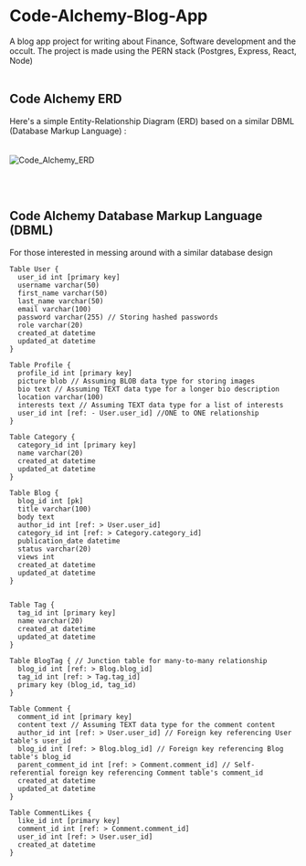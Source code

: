 # Code-Alchemy-Blog-App
A blog app project for writing about Finance, Software development and the occult. 
The project is made using the PERN stack (Postgres, Express, React, Node)
<br/>
<br/>
## Code Alchemy ERD
Here's a simple Entity-Relationship Diagram (ERD) based on a similar DBML (Database Markup Language) : 
<br/>
<br/>
<br/>
![Code_Alchemy_ERD](https://github.com/michaelkariuki/Code-Alchemy-Blog-App/assets/26003984/27517e0b-9b1f-4f2e-89fe-ff294453d599)

<br/>
<br/>

## Code Alchemy Database Markup Language (DBML)
For those interested in messing around with a similar database design

```
Table User {
  user_id int [primary key]
  username varchar(50)
  first_name varchar(50)
  last_name varchar(50)
  email varchar(100)
  password varchar(255) // Storing hashed passwords
  role varchar(20)
  created_at datetime
  updated_at datetime
}

Table Profile {
  profile_id int [primary key]
  picture blob // Assuming BLOB data type for storing images
  bio text // Assuming TEXT data type for a longer bio description
  location varchar(100)
  interests text // Assuming TEXT data type for a list of interests
  user_id int [ref: - User.user_id] //ONE to ONE relationship
}

Table Category {
  category_id int [primary key]
  name varchar(20)
  created_at datetime
  updated_at datetime
}

Table Blog {
  blog_id int [pk]
  title varchar(100)
  body text
  author_id int [ref: > User.user_id] 
  category_id int [ref: > Category.category_id] 
  publication_date datetime
  status varchar(20) 
  views int
  created_at datetime
  updated_at datetime
}


Table Tag {
  tag_id int [primary key]
  name varchar(20)
  created_at datetime
  updated_at datetime
}

Table BlogTag { // Junction table for many-to-many relationship
  blog_id int [ref: > Blog.blog_id]
  tag_id int [ref: > Tag.tag_id]
  primary key (blog_id, tag_id)
}

Table Comment {
  comment_id int [primary key]
  content text // Assuming TEXT data type for the comment content
  author_id int [ref: > User.user_id] // Foreign key referencing User table's user_id
  blog_id int [ref: > Blog.blog_id] // Foreign key referencing Blog table's blog_id
  parent_comment_id int [ref: > Comment.comment_id] // Self-referential foreign key referencing Comment table's comment_id
  created_at datetime
  updated_at datetime
}

Table CommentLikes {
  like_id int [primary key]
  comment_id int [ref: > Comment.comment_id]
  user_id int [ref: > User.user_id]
  created_at datetime
}
```
